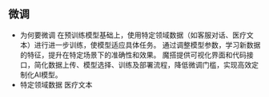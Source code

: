 ## 微调

- 为何要微调
  在预训练模型基础上，使用特定领域数据（如客服对话、医疗文本）进行进一步训练，使模型适应具体任务。
  通过调整模型参数，学习新数据的特征，提升在特定场景下的准确性和效果。
  魔搭提供可视化界面和代码接口，简化数据上传、模型选择、训练及部署流程，降低微调门槛，实现高效定制化AI模型。
- 特定领域数据
  医疗文本